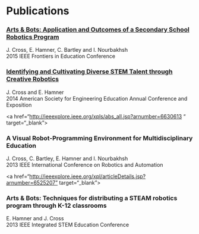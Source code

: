 # [](#header-1)Publications

### [](#header-3)[Arts & Bots: Application and Outcomes of a Secondary School Robotics Program](http://ieeexplore.ieee.org/xpl/articleDetails.jsp?arnumber=7344375)
J. Cross, E. Hamner, C. Bartley and I. Nourbakhsh<br>
2015 IEEE Frontiers in Education Conference<br>

<h3><a href=“http://www.asee.org/public/conferences/32/papers/10169/view “ target=“_blank”>Identifying and Cultivating Diverse STEM Talent through Creative Robotics</a></h3>
<p>J. Cross and E. Hamner<br>
2014 American Society for Engineering Education Annual Conference and Exposition<br></p>

<a href=“http://ieeexplore.ieee.org/xpls/abs_all.jsp?arnumber=6630613 “ target=“_blank”><h3>A Visual Robot-Programming Environment for Multidisciplinary Education</h3></a>
<p>J. Cross, C. Bartley, E. Hamner and I. Nourbakhsh<br>
2013 IEEE International Conference on Robotics and Automation<br></p>

<a href=“http://ieeexplore.ieee.org/xpl/articleDetails.jsp?arnumber=6525207” target=“_blank”><h3>Arts & Bots: Techniques for distributing a STEAM robotics program through K-12 classrooms</h3></a>
<p>E. Hamner and J. Cross<br>
2013 IEEE Integrated STEM Education Conference<br></p>

